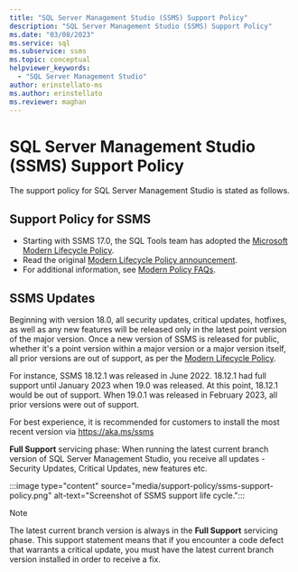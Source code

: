 ```yaml
---
title: "SQL Server Management Studio (SSMS) Support Policy"
description: "SQL Server Management Studio (SSMS) Support Policy"
ms.date: "03/08/2023"
ms.service: sql
ms.subservice: ssms
ms.topic: conceptual
helpviewer_keywords:
  - "SQL Server Management Studio"
author: erinstellato-ms
ms.author: erinstellato
ms.reviewer: maghan
---
```


# SQL Server Management Studio (SSMS) Support Policy

The support policy for SQL Server Management Studio is stated as follows.

## Support Policy for SSMS
- Starting with SSMS 17.0, the SQL Tools team has adopted the [Microsoft Modern Lifecycle Policy](https://support.microsoft.com/help/30881/modern-lifecycle-policy).
- Read the original [Modern Lifecycle Policy announcement](https://support.microsoft.com/help/447912/announcing-microsoft-modern-lifecycle-policy).
- For additional information, see [Modern Policy FAQs](https://support.microsoft.com/help/30882/modern-lifecycle-policy-faq).

## SSMS Updates 

Beginning with version 18.0, all security updates, critical updates, hotfixes, as well as any new features will be released only in the latest point version of the major version. Once a new version of SSMS is released for public, whether it's a point version within a major version or a major version itself, all prior versions are out of support, as per the [Modern Lifecycle Policy](https://support.microsoft.com/help/30881/modern-lifecycle-policy).


For instance, SSMS 18.12.1 was released in June 2022. 18.12.1 had full support until January 2023 when 19.0 was released. At this point, 18.12.1 would be out of support. When 19.0.1 was released in February 2023, all prior versions were out of support.

For best experience, it is recommended for customers to install the most recent version via https://aka.ms/ssms  

**Full Support** servicing phase: When running the latest current branch version of SQL Server Management Studio, you receive all updates - Security Updates, Critical Updates, new features etc.

:::image type="content" source="media/support-policy/ssms-support-policy.png" alt-text="Screenshot of SSMS support life cycle.":::

> [!NOTE]
> The latest current branch version is always in the **Full Support** servicing phase. This support statement means that if you encounter a code defect that warrants a critical update, you must have the latest current branch version installed in order to receive a fix.

